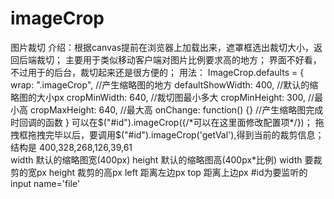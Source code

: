 imageCrop
=========

图片裁切
    介绍：根据canvas提前在浏览器上加载出来，遮罩框选出裁切大小，返回后端裁切；
          主要用于类似移动客户端对图片比例要求高的地方；
          界面不好看，不过用于的后台，裁切起来还是很方便的；
    用法：
          ImageCrop.defaults = {
              wrap: ".imageCrop",      //产生缩略图的地方
              defaultShowWidth: 400,   //默认的缩略图的大小px
              cropMinWidth: 640,       //裁切图最小多大
              cropMinHeight: 300,      //最小高
              cropMaxHeight: 640,      //最大高
              onChange: function() {}  //产生缩略图完成时回调的函数
          }
          可以在$("#id").imageCrop({/*可以在这里面修改配置项*/})；
          拖拽框拖拽完毕以后，要调用$("#id").imageCrop('getVal'),得到当前的裁剪信息；结构是
          400,328,268,126,39,61  
          width  默认的缩略图宽(400px)
          height 默认的缩略图高(400px*比例)
          width  要裁剪的宽px
          height 裁剪的高px
          left   距离左边px
          top    距离上边px
          #id为要监听的input name='file'

	
